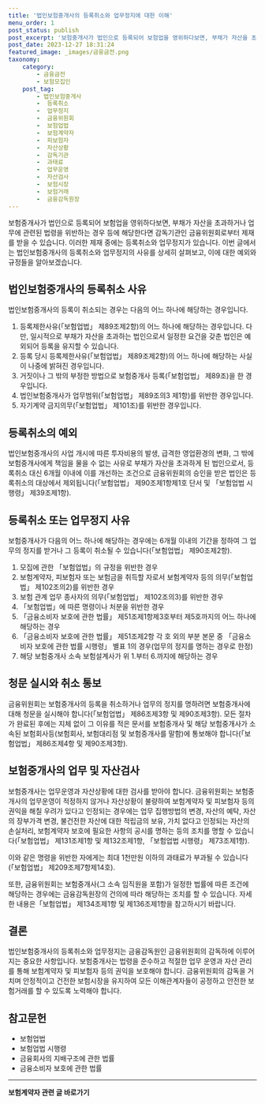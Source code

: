 ```yaml
---
title: '법인보험중개사의 등록취소와 업무정지에 대한 이해'
menu_order: 1
post_status: publish
post_excerpt: '보험중개사가 법인으로 등록되어 보험업을 영위하다보면, 부채가 자산을 초과하거나 업무에 관련된 법령을 위반하는 경우 등에 해당한다면 감독기관인 금융위원회로부터 제재를 받을 수 있습니다. 이러한 제재 중에는 등록취소와 업무정지가 있습니다. 이번 글에서는 법인보험중개사의 등록취소와 업무정지의 사유를 상세히 살펴보고, 이에 대한 예외와 규정들을 알아보겠습니다.'
post_date: 2023-12-27 18:31:24
featured_image: _images/금융금전.png
taxonomy:
    category:
        - 금융금전
        - 보험모집인
    post_tag:
        - 법인보험중개사
        -  등록취소
        -  업무정지
        -  금융위원회
        -  보험업법
        -  보험계약자
        -  피보험자
        -  자산상황
        -  감독기관
        -  과태료
        -  업무운영
        -  자산검사
        -  보험시장
        -  보험거래
        -  금융감독원장
---
```



보험중개사가 법인으로 등록되어 보험업을 영위하다보면, 부채가 자산을 초과하거나 업무에 관련된 법령을 위반하는 경우 등에 해당한다면 감독기관인 금융위원회로부터 제재를 받을 수 있습니다. 이러한 제재 중에는 등록취소와 업무정지가 있습니다. 이번 글에서는 법인보험중개사의 등록취소와 업무정지의 사유를 상세히 살펴보고, 이에 대한 예외와 규정들을 알아보겠습니다.

## 법인보험중개사의 등록취소 사유

법인보험중개사의 등록이 취소되는 경우는 다음의 어느 하나에 해당하는 경우입니다.

1. 등록제한사유(「보험업법」 제89조제2항)의 어느 하나에 해당하는 경우입니다. 다만, 일시적으로 부채가 자산을 초과하는 법인으로서 일정한 요건을 갖춘 법인은 예외되어 등록을 유지할 수 있습니다.
2. 등록 당시 등록제한사유(「보험업법」 제89조제2항)의 어느 하나에 해당하는 사실이 나중에 밝혀진 경우입니다.
3. 거짓이나 그 밖의 부정한 방법으로 보험중개사 등록(「보험업법」 제89조)을 한 경우입니다.
4. 법인보험중개사가 업무범위(「보험업법」 제89조의3 제1항)를 위반한 경우입니다.
5. 자기계약 금지의무(「보험업법」 제101조)를 위반한 경우입니다.

## 등록취소의 예외

법인보험중개사의 사업 개시에 따른 투자비용의 발생, 급격한 영업환경의 변화, 그 밖에 보험중개사에게 책임을 물을 수 없는 사유로 부채가 자산을 초과하게 된 법인으로서, 등록취소 대신 6개월 이내에 이를 개선하는 조건으로 금융위원회의 승인을 받은 법인은 등록취소의 대상에서 제외됩니다(「보험업법」 제90조제1항제1호 단서 및 「보험업법 시행령」 제39조제1항).

## 등록취소 또는 업무정지 사유

보험중개사가 다음의 어느 하나에 해당하는 경우에는 6개월 이내의 기간을 정하여 그 업무의 정지를 받거나 그 등록이 취소될 수 있습니다(「보험업법」 제90조제2항).

1. 모집에 관한 「보험업법」의 규정을 위반한 경우
2. 보험계약자, 피보험자 또는 보험금을 취득할 자로서 보험계약자 등의 의무(「보험업법」 제102조의2)를 위반한 경우
3. 보험 관계 업무 종사자의 의무(「보험업법」 제102조의3)를 위반한 경우
4. 「보험업법」에 따른 명령이나 처분을 위반한 경우
5. 「금융소비자 보호에 관한 법률」 제51조제1항제3호부터 제5호까지의 어느 하나에 해당하는 경우
6. 「금융소비자 보호에 관한 법률」 제51조제2항 각 호 외의 부분 본문 중 「금융소비자 보호에 관한 법률 시행령」 별표 1의 경우(업무의 정지를 명하는 경우로 한정)
7. 해당 보험중개사 소속 보험설계사가 위 1.부터 6.까지에 해당하는 경우

## 청문 실시와 취소 통보

금융위원회는 보험중개사의 등록을 취소하거나 업무의 정지를 명하려면 보험중개사에 대해 청문을 실시해야 합니다(「보험업법」 제86조제3항 및 제90조제3항). 모든 절차가 완료된 후에는 지체 없이 그 이유를 적은 문서를 보험중개사 및 해당 보험중개사가 소속된 보험회사등(보험회사, 보험대리점 및 보험중개사를 말함)에 통보해야 합니다(「보험업법」 제86조제4항 및 제90조제3항).

## 보험중개사의 업무 및 자산검사

보험중개사는 업무운영과 자산상황에 대한 검사를 받아야 합니다. 금융위원회는 보험중개사의 업무운영이 적정하지 않거나 자산상황이 불량하여 보험계약자 및 피보험자 등의 권익을 해칠 우려가 있다고 인정되는 경우에는 업무 집행방법의 변경, 자산의 예탁, 자산의 장부가격 변경, 불건전한 자산에 대한 적립금의 보유, 가치 없다고 인정되는 자산의 손실처리, 보험계약자 보호에 필요한 사항의 공시를 명하는 등의 조치를 명할 수 있습니다(「보험업법」 제131조제1항 및 제132조제1항, 「보험업법 시행령」 제73조제1항).


이와 같은 명령을 위반한 자에게는 최대 1천만원 이하의 과태료가 부과될 수 있습니다(「보험업법」 제209조제7항제14호).

또한, 금융위원회는 보험중개사(그 소속 임직원을 포함)가 일정한 법률에 따른 조건에 해당하는 경우에는 금융감독원장의 건의에 따라 해당하는 조치를 할 수 있습니다. 자세한 내용은「보험업법」 제134조제1항 및 제136조제1항을 참고하시기 바랍니다.

## 결론

법인보험중개사의 등록취소와 업무정지는 금융감독원인 금융위원회의 감독하에 이루어지는 중요한 사항입니다. 보험중개사는 법령을 준수하고 적절한 업무 운영과 자산 관리를 통해 보험계약자 및 피보험자 등의 권익을 보호해야 합니다. 금융위원회의 감독을 거치며 안정적이고 건전한 보험시장을 유지하여 모든 이해관계자들이 공정하고 안전한 보험거래를 할 수 있도록 노력해야 합니다.

## 참고문헌
- 보험업법
- 보험업법 시행령
- 금융회사의 지배구조에 관한 법률
- 금융소비자 보호에 관한 법률
<!-- wp:separator -->
<hr class="wp-block-separator has-alpha-channel-opacity"/>
<!-- /wp:separator -->

<!-- wp:group {"backgroundColor":"base","layout":{"type":"constrained"}} -->
<div class="wp-block-group has-base-background-color has-background"><!-- wp:paragraph {"align":"center","fontSize":"medium"} -->
<p class="has-text-align-center has-large-font-size"><strong>보험계약자 관련 글 바로가기</strong></p>
<!-- /wp:paragraph -->


<!-- wp:latest-posts
{"categories":[{"id":13963,"count":19,"description":"","link":"https://uknowlaw.com/category/%eb%b3%b4%ed%97%98%ea%b3%84%ec%95%bd%ec%9e%90/","name":"보험계약자","slug":"보험계약자","taxonomy":"category","parent":0,"meta":[],"_links":{"self":[{"href":"https://uknowlaw.com/wp-json/wp/v2/categories/13963"}],"collection":[{"href":"https://uknowlaw.com/wp-json/wp/v2/categories"}],"about":[{"href":"https://uknowlaw.com/wp-json/wp/v2/taxonomies/category"}],"wp:post_type":[{"href":"https://uknowlaw.com/wp-json/wp/v2/posts?categories=13963"}],"curies":[{"name":"wp","href":"https://api.w.org/{rel}","templated":true}]}}],"postsToShow":100,"excerptLength":28,"postLayout":"grid","columns":2,"featuredImageAlign":"left","featuredImageSizeSlug":"large","fontSize":"small"} /--></div>
<!-- /wp:group -->
